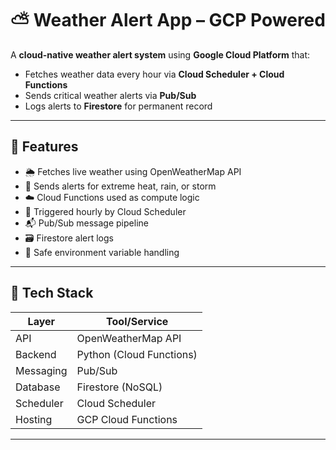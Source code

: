 # ⛅ Weather Alert App – GCP Powered

A **cloud-native weather alert system** using **Google Cloud Platform** that:
- Fetches weather data every hour via **Cloud Scheduler + Cloud Functions**
- Sends critical weather alerts via **Pub/Sub**
- Logs alerts to **Firestore** for permanent record

---

## 🚀 Features

- 🌦️ Fetches live weather using OpenWeatherMap API
- 🔔 Sends alerts for extreme heat, rain, or storm
- ☁️ Cloud Functions used as compute logic
- 🔄 Triggered hourly by Cloud Scheduler
- 📬 Pub/Sub message pipeline
- 🗃️ Firestore alert logs
- 🔐 Safe environment variable handling

---

## 🧩 Tech Stack

| Layer        | Tool/Service              |
|--------------|---------------------------|
| API          | OpenWeatherMap API        |
| Backend      | Python (Cloud Functions)  |
| Messaging    | Pub/Sub                   |
| Database     | Firestore (NoSQL)         |
| Scheduler    | Cloud Scheduler           |
| Hosting      | GCP Cloud Functions       |

---
